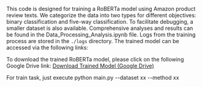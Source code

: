 This code is designed for training a RoBERTa model using Amazon product review texts. We categorize the data into two types for different objectives: binary classification and five-way classification. To facilitate debugging, a smaller dataset is also available. Comprehensive analyses and results can be found in the Data_Processing_Analysis.ipynb file. Logs from the training process are stored in the `./logs` directory. The trained model can be accessed via the following links: 

To download the trained RoBERTa model, please click on the following Google Drive link:
[Download Trained Model (Google Drive)](https://drive.google.com/drive/folders/1fXSWaMkOE5SRYzMmqKAcY80lQ9y3ltW5?usp=sharing)


For train task, just execute python main.py --dataset xx --method xx
